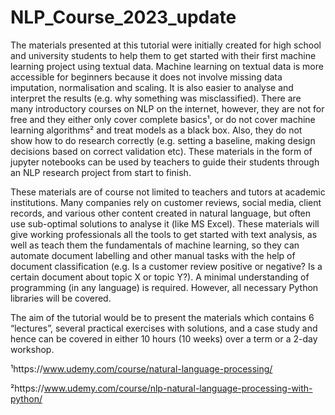 # NLP_Course_2023_update

The materials presented at this tutorial were initially created for high school and university students to help them to get started with their first machine learning project using textual data. Machine learning on textual data is more accessible for beginners because it does not involve missing data imputation, normalisation and scaling. It is also easier to analyse and interpret the results (e.g. why something was misclassified). There are many introductory courses on NLP on the internet, however, they are not for free and they either only cover complete basics¹, or do not cover machine learning algorithms² and treat models as a black box. Also, they do not show how to do research correctly (e.g. setting a baseline, making design decisions based on correct validation etc). These materials in the form of jupyter notebooks can be used by teachers to guide their students through an NLP research project from start to finish.

These materials are of course not limited to teachers and tutors at academic institutions. Many companies rely on customer reviews, social media, client records, and various other content created in natural language, but often use sub-optimal solutions to analyse it (like MS Excel). These materials will give working professionals all the tools to get started with text analysis, as well as teach them the fundamentals of machine learning, so they can automate document labelling and other manual tasks with the help of document classification (e.g. Is a customer review positive or negative? Is a certain document about topic X or topic Y?). A minimal understanding of programming (in any language) is required. However, all necessary Python libraries will be covered.

The aim of the tutorial would be to present the materials which contains 6 “lectures”, several practical exercises with solutions, and a case study and hence can be covered in either 10 hours (10 weeks) over a term or a 2-day workshop.

¹https://www.udemy.com/course/natural-language-processing/

²https://www.udemy.com/course/nlp-natural-language-processing-with-python/

